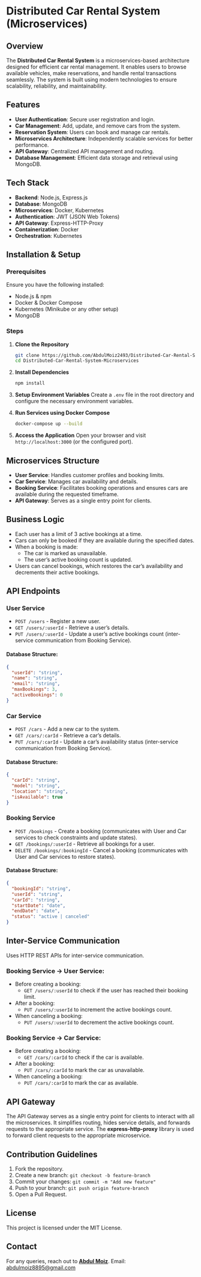 # Distributed Car Rental System (Microservices)

## Overview

The **Distributed Car Rental System** is a microservices-based architecture designed for efficient car rental management. It enables users to browse available vehicles, make reservations, and handle rental transactions seamlessly. The system is built using modern technologies to ensure scalability, reliability, and maintainability.

## Features

- **User Authentication**: Secure user registration and login.
- **Car Management**: Add, update, and remove cars from the system.
- **Reservation System**: Users can book and manage car rentals.
- **Microservices Architecture**: Independently scalable services for better performance.
- **API Gateway**: Centralized API management and routing.
- **Database Management**: Efficient data storage and retrieval using MongoDB.

## Tech Stack

- **Backend**: Node.js, Express.js
- **Database**: MongoDB
- **Microservices**: Docker, Kubernetes
- **Authentication**: JWT (JSON Web Tokens)
- **API Gateway**: Express-HTTP-Proxy
- **Containerization**: Docker
- **Orchestration**: Kubernetes

## Installation & Setup

### Prerequisites

Ensure you have the following installed:

- Node.js & npm
- Docker & Docker Compose
- Kubernetes (Minikube or any other setup)
- MongoDB

### Steps

1. **Clone the Repository**

   ```sh
   git clone https://github.com/AbdulMoiz2493/Distributed-Car-Rental-System-Microservices.git
   cd Distributed-Car-Rental-System-Microservices
   ```

2. **Install Dependencies**

   ```sh
   npm install
   ```

3. **Setup Environment Variables** Create a `.env` file in the root directory and configure the necessary environment variables.

4. **Run Services using Docker Compose**

   ```sh
   docker-compose up --build
   ```

5. **Access the Application** Open your browser and visit `http://localhost:3000` (or the configured port).

## Microservices Structure

- **User Service**: Handles customer profiles and booking limits.
- **Car Service**: Manages car availability and details.
- **Booking Service**: Facilitates booking operations and ensures cars are available during the requested timeframe.
- **API Gateway**: Serves as a single entry point for clients.

## Business Logic

- Each user has a limit of 3 active bookings at a time.
- Cars can only be booked if they are available during the specified dates.
- When a booking is made:
  - The car is marked as unavailable.
  - The user’s active booking count is updated.
- Users can cancel bookings, which restores the car’s availability and decrements their active bookings.

## API Endpoints

### User Service
- `POST /users` - Register a new user.
- `GET /users/:userId` - Retrieve a user’s details.
- `PUT /users/:userId` - Update a user’s active bookings count (inter-service communication from Booking Service).

#### Database Structure:
```json
{
  "userId": "string",
  "name": "string",
  "email": "string",
  "maxBookings": 3,
  "activeBookings": 0
}
```

### Car Service
- `POST /cars` - Add a new car to the system.
- `GET /cars/:carId` - Retrieve a car’s details.
- `PUT /cars/:carId` - Update a car’s availability status (inter-service communication from Booking Service).

#### Database Structure:
```json
{
  "carId": "string",
  "model": "string",
  "location": "string",
  "isAvailable": true
}
```

### Booking Service
- `POST /bookings` - Create a booking (communicates with User and Car services to check constraints and update states).
- `GET /bookings/:userId` - Retrieve all bookings for a user.
- `DELETE /bookings/:bookingId` - Cancel a booking (communicates with User and Car services to restore states).

#### Database Structure:
```json
{
  "bookingId": "string",
  "userId": "string",
  "carId": "string",
  "startDate": "date",
  "endDate": "date",
  "status": "active | canceled"
}
```

## Inter-Service Communication

Uses HTTP REST APIs for inter-service communication.

### Booking Service → User Service:
- Before creating a booking:
  - `GET /users/:userId` to check if the user has reached their booking limit.
- After a booking:
  - `PUT /users/:userId` to increment the active bookings count.
- When canceling a booking:
  - `PUT /users/:userId` to decrement the active bookings count.

### Booking Service → Car Service:
- Before creating a booking:
  - `GET /cars/:carId` to check if the car is available.
- After a booking:
  - `PUT /cars/:carId` to mark the car as unavailable.
- When canceling a booking:
  - `PUT /cars/:carId` to mark the car as available.

## API Gateway

The API Gateway serves as a single entry point for clients to interact with all the microservices. It simplifies routing, hides service details, and forwards requests to the appropriate service. The **express-http-proxy** library is used to forward client requests to the appropriate microservice.

## Contribution Guidelines

1. Fork the repository.
2. Create a new branch: `git checkout -b feature-branch`
3. Commit your changes: `git commit -m "Add new feature"`
4. Push to your branch: `git push origin feature-branch`
5. Open a Pull Request.

## License

This project is licensed under the MIT License.

## Contact

For any queries, reach out to [**Abdul Moiz**](https://github.com/AbdulMoiz2493).
Email: abdulmoiz8895@gmail.com

